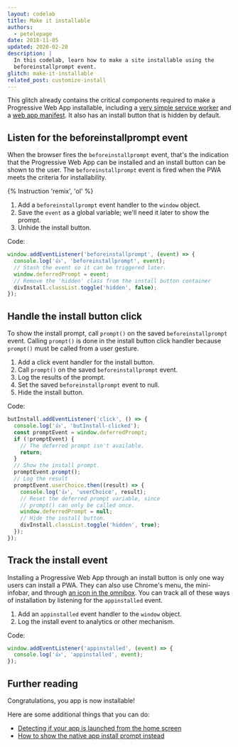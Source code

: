 ```yaml
---
layout: codelab
title: Make it installable
authors:
  - petelepage
date: 2018-11-05
updated: 2020-02-28
description: |
  In this codelab, learn how to make a site installable using the
  beforeinstallprompt event.
glitch: make-it-installable
related_post: customize-install
---
```


This glitch already contains the critical components required to make a
Progressive Web App installable, including a
[very simple service worker](https://glitch.com/edit/#!/make-it-installable?path=service-worker.js)
and a
[web app manifest](https://glitch.com/edit/#!/make-it-installable?path=manifest.json).
It also has an install button that is hidden by default.

## Listen for the beforeinstallprompt event

When the browser fires the `beforeinstallprompt` event, that's the indication
that the Progressive Web App can be installed and an install button can be shown
to the user. The `beforeinstallprompt` event is fired when the PWA meets the
criteria for installability.

{% Instruction 'remix', 'ol' %}
1. Add a `beforeinstallprompt` event handler to the `window` object.
1. Save the `event` as a global variable; we'll need it later to show the
    prompt.
1. Unhide the install button.

Code:

```js
window.addEventListener('beforeinstallprompt', (event) => {
  console.log('👍', 'beforeinstallprompt', event);
  // Stash the event so it can be triggered later.
  window.deferredPrompt = event;
  // Remove the 'hidden' class from the install button container
  divInstall.classList.toggle('hidden', false);
});
```

## Handle the install button click

To show the install prompt, call `prompt()` on the saved `beforeinstallprompt`
event. Calling `prompt()` is done in the install button click handler because
`prompt()` must be called from a user gesture.

1. Add a click event handler for the install button.
1. Call `prompt()` on the saved `beforeinstallprompt` event.
1. Log the results of the prompt.
1. Set the saved `beforeinstallprompt` event to null.
1. Hide the install button.

Code:

```js
butInstall.addEventListener('click', () => {
  console.log('👍', 'butInstall-clicked');
  const promptEvent = window.deferredPrompt;
  if (!promptEvent) {
    // The deferred prompt isn't available.
    return;
  }
  // Show the install prompt.
  promptEvent.prompt();
  // Log the result
  promptEvent.userChoice.then((result) => {
    console.log('👍', 'userChoice', result);
    // Reset the deferred prompt variable, since
    // prompt() can only be called once.
    window.deferredPrompt = null;
    // Hide the install button.
    divInstall.classList.toggle('hidden', true);
  });
});
```

## Track the install event

Installing a Progressive Web App through an install button is only one way users
can install a PWA. They can also use Chrome's menu, the mini-infobar, and
through [an icon in the omnibox](/promote-install/#browser-promotion). You can
track all of these ways of installation by listening for the `appinstalled`
event.

1. Add an `appinstalled` event handler to the `window` object.
1. Log the install event to analytics or other mechanism.

Code:

```js
window.addEventListener('appinstalled', (event) => {
  console.log('👍', 'appinstalled', event);
});
```

## Further reading

Congratulations, you app is now installable!

Here are some additional things that you can do:

+  [Detecting if your app is launched from the home screen](https://developers.google.com/web/fundamentals/app-install-banners/#detect-mode)
+  [How to show the native app install prompt instead](https://developers.google.com/web/fundamentals/app-install-banners/native)
